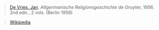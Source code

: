 > [De Vries, Jan](vries.md). *Altgermanische Religionsgeschichte* de Gruyter, 1956. 2nd edn., 2 vols. (Berlin 1956)

> [Wikipedia](https://en.wikipedia.org/wiki/Altgermanische-Religionsgeschichte)